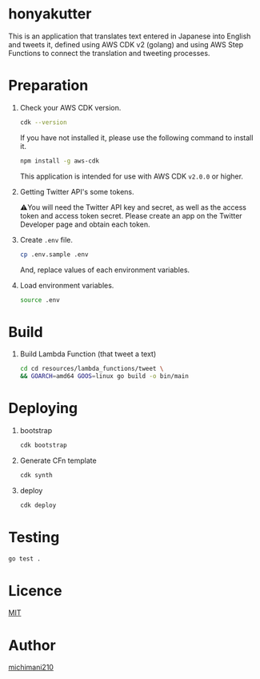 honyakutter
===

This is an application that translates text entered in Japanese into English and tweets it, defined using AWS CDK v2 (golang) and using AWS Step Functions to connect the translation and tweeting processes.

# Preparation

1. Check your AWS CDK version.

    ```bash
    cdk --version
    ```
    
    If you have not installed it, please use the following command to install it.
    
    ```bash
    npm install -g aws-cdk
    ```

    This application is intended for use with AWS CDK `v2.0.0` or higher.

2. Getting Twitter API's some tokens.

    ⚠️You will need the Twitter API key and secret, as well as the access token and access token secret. Please create an app on the Twitter Developer page and obtain each token.

1. Create `.env` file.

    ```bash
    cp .env.sample .env
    ```

    And, replace values of each environment variables.

2. Load environment variables.

    ```bash
    source .env
    ```

# Build

1. Build Lambda Function (that tweet a text)

    ```bash
    cd cd resources/lambda_functions/tweet \
    && GOARCH=amd64 GOOS=linux go build -o bin/main
    ```

# Deploying

1. bootstrap 

    ```bash
    cdk bootstrap
    ```
    
2. Generate CFn template

    ```bash
    cdk synth
    ```

3. deploy

    ```bash
    cdk deploy
    ```


# Testing

```bash
go test .
```

# Licence

[MIT](https://github.com/michimani/gotwi/blob/main/LICENCE)

# Author

[michimani210](https://twitter.com/michimani210)

